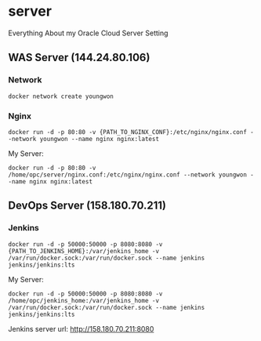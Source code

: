 # server
Everything About my Oracle Cloud Server Setting

## WAS Server (144.24.80.106)
### Network
```
docker network create youngwon
```

### Nginx
```
docker run -d -p 80:80 -v {PATH_TO_NGINX_CONF}:/etc/nginx/nginx.conf --network youngwon --name nginx nginx:latest
```
My Server:
```
docker run -d -p 80:80 -v /home/opc/server/nginx.conf:/etc/nginx/nginx.conf --network youngwon --name nginx nginx:latest
```

## DevOps Server (158.180.70.211)
### Jenkins
```
docker run -d -p 50000:50000 -p 8080:8080 -v {PATH_TO_JENKINS_HOME}:/var/jenkins_home -v /var/run/docker.sock:/var/run/docker.sock --name jenkins jenkins/jenkins:lts
```
My Server:
```
docker run -d -p 50000:50000 -p 8080:8080 -v /home/opc/jenkins_home:/var/jenkins_home -v /var/run/docker.sock:/var/run/docker.sock --name jenkins jenkins/jenkins:lts
```
Jenkins server url: http://158.180.70.211:8080